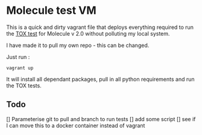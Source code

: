 Molecule test VM
=================

This is a quick and dirty vagrant file that deploys everything required to
run the [TOX test](http://molecule.readthedocs.io/en/v2/testing.html#full-testing)
for Molecule v 2.0 without polluting my local system.

I have made it to pull my own repo - this can be changed.

Just run :

```
vagrant up
```

It will install all dependant packages, pull in all python requirements
and run the TOX tests.

Todo
-----

[] Parameterise git to pull and branch to run tests
[] add some script
[] see if I can move this to a docker container instead of vagrant
